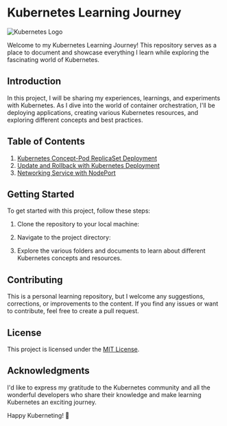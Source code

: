# Kubernetes Learning Journey

![Kubernetes Logo](https://upload.wikimedia.org/wikipedia/commons/thumb/3/39/Kubernetes_logo_without_workmark.svg/600px-Kubernetes_logo_without_workmark.svg.png)

Welcome to my Kubernetes Learning Journey! This repository serves as a place to document and showcase everything I learn while exploring the fascinating world of Kubernetes.

## Introduction

In this project, I will be sharing my experiences, learnings, and experiments with Kubernetes. As I dive into the world of container orchestration, I'll be deploying applications, creating various Kubernetes resources, and exploring different concepts and best practices.

## Table of Contents

1. [Kubernetes Concept-Pod ReplicaSet Deployment](Flask-Hello-World-Deployment/.)
2. [Update and Rollback with Kubernetes Deployment](Update-Rollback/.)
3. [Networking Service with NodePort](Networking/Service-NodePort/.)
## Getting Started

To get started with this project, follow these steps:

1. Clone the repository to your local machine:


2. Navigate to the project directory:


3. Explore the various folders and documents to learn about different Kubernetes concepts and resources.

## Contributing

This is a personal learning repository, but I welcome any suggestions, corrections, or improvements to the content. If you find any issues or want to contribute, feel free to create a pull request.

## License

This project is licensed under the [MIT License](./LICENSE).

## Acknowledgments

I'd like to express my gratitude to the Kubernetes community and all the wonderful developers who share their knowledge and make learning Kubernetes an exciting journey.

Happy Kuberneting! 🚀
